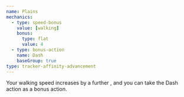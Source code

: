 ```yaml
---
name: Plains
mechanics:
  - type: speed-bonus
    value: [walking]
    bonus:
      type: flat
      value: 4
  - type: bonus-action
    name: Dash
    baseGroup: true
type: tracker-affinity-advancement
---
```

Your walking speed increases by a further <me-distance length="10" abbr />, and you can take the Dash action as a bonus action.
